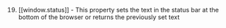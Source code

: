 19. [[window.status]] - This property sets the text in the status bar at the bottom of the browser or returns the previously set text